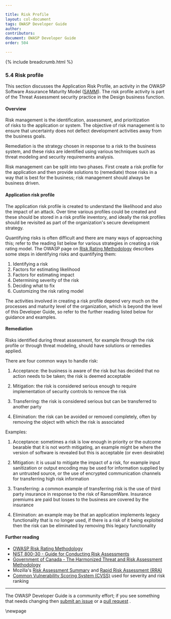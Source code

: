 ```yaml
---

title: Risk Profile
layout: col-document
tags: OWASP Developer Guide
author:
contributors:
document: OWASP Developer Guide
order: 504

---
```


{% include breadcrumb.html %}

### 5.4 Risk profile

This section discusses the Application Risk Profile,
an activity in the OWASP Software Assurance Maturity Model ([SAMM][samm]).
The risk profile activity is part of the Threat Assessment security practice in the Design business function.

#### Overview

Risk management is the identification, assessment, and prioritization of risks to the application or system.
The objective of risk management is to ensure that uncertainty does not deflect development activities
away from the business goals.

Remediation is the strategy chosen in response to a risk to the business system,
and these risks are identified using various techniques such as threat modeling and security requirements analysis.

Risk management can be split into two phases. First create a risk profile for the application
and then provide solutions to (remediate) those risks in a way that is best for the business;
risk management should always be business driven.

#### Application risk profile

The application risk profile is created to understand the likelihood and also the impact of an attack.
Over time various profiles could be created and these should be stored in a risk profile inventory,
and ideally the risk profiles should be revisited as part of the organization's secure development strategy.

Quantifying risks is often difficult and there are many ways of approaching this;
refer to the reading list below for various strategies in creating a risk rating model.
The OWASP page on [Risk Rating Methodology][rrm] describes some steps in identifying risks and quantifying them:

1. Identifying a risk
2. Factors for estimating likelihood
3. Factors for estimating impact
4. Determining severity of the risk
5. Deciding what to fix
6. Customizing the risk rating model

The activities involved in creating a risk profile depend very much on the processes
and maturity level of the organization, which is beyond the level of this
Developer Guide, so refer to the further reading listed below for guidance and examples.

#### Remediation

Risks identified during threat assessment, for example through the risk profile or through threat modeling,
should have solutions or remedies applied.

There are four common ways to handle risk:

1. Acceptance: the business is aware of the risk but has decided that no action needs to be taken;
    the risk is deemed acceptable

2. Mitigation: the risk is considered serious enough to require implementation of security controls to remove the risk

3. Transferring: the risk is considered serious but can be transferred to another party

4. Elimination: the risk can be avoided or removed completely,
    often by removing the object with which the risk is associated

Examples:

1. Acceptance: sometimes a risk is low enough in priority or the outcome bearable that it is not worth mitigating,
    an example might be where the version of software is revealed but this is acceptable (or even desirable)

2. Mitigation: it is usual to mitigate the impact of a risk, for example
    input sanitization or output encoding may be used for information supplied by an untrusted source,
    or the use of encrypted communication channels for transferring high risk information

3. Transferring: a common example of transferring risk is the use of third party insurance
    in response to the risk of RansomWare.
    Insurance premiums are paid but losses to the business are covered by the insurance

4. Elimination: an example may be that an application implements legacy functionality that is no longer used,
    if there is a risk of it being exploited then the risk can be eliminated by removing this legacy functionality

#### Further reading

* [OWASP Risk Rating Methodology][rrm]
* [NIST 800-30 - Guide for Conducting Risk Assessments][nist]
* [Government of Canada - The Harmonized Threat and Risk Assessment Methodology][tra]
* Mozilla's [Risk Assessment Summary][rrs] and [Rapid Risk Assessment (RRA)][rra]
* [Common Vulnerability Scoring System (CVSS)][cvss] used for severity and risk ranking

----

The OWASP Developer Guide is a community effort; if you see something that needs changing
then [submit an issue][issue0503] or a [pull request][pr] .

[cvss]: https://www.first.org/cvss/
[issue0503]: https://github.com/OWASP/www-project-developer-guide/issues/new?labels=enhancement&template=request.md&title=Update:%2005-security-requirements/03-risk-profile
[nist]: https://csrc.nist.gov/publications/detail/sp/800-30/rev-1/final
[pr]: https://github.com/OWASP/www-project-developer-guide/pulls
[rra]: https://infosec.mozilla.org/guidelines/risk/rapid_risk_assessment.html
[rrm]: https://owasp.org/www-community/OWASP_Risk_Rating_Methodology
[rrs]: https://infosec.mozilla.org/guidelines/assessing_security_risk
[samm]: https://owaspsamm.org/about/
[tra]: https://cyber.gc.ca/en/guidance/harmonized-tra-methodology-tra-1

\newpage
